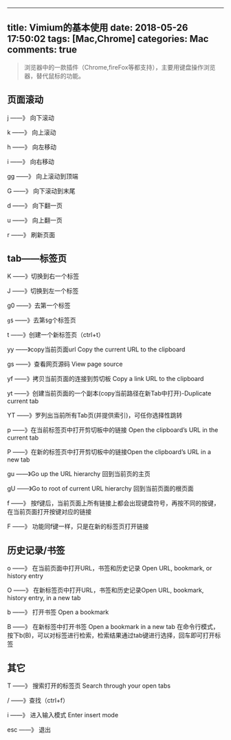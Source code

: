 

---
title: Vimium的基本使用
date: 2018-05-26 17:50:02
tags: [Mac,Chrome]
categories: Mac
comments: true
---

>浏览器中的一款插件（Chrome,fireFox等都支持），主要用键盘操作浏览器，替代鼠标的功能。

## 页面滚动

j   ——》 向下滚动

k   ——》 向上滚动

h   ——》 向左移动

i   ——》 向右移动

gg  ——》 向上滚动到顶端

G   ——》 向下滚动到末尾

d   ——》 向下翻一页

u   ——》 向上翻一页

r   ——》 刷新页面



## tab——标签页

K   ——》切换到右一个标签

J   ——》切换到左一个标签

g0  ——》去第一个标签

`g$`  ——》去第`$`g个标签页

t   ——》创建一个新标签页（ctrl+t）

yy  ——》copy当前页面url Copy the current URL to the clipboard

gs  ——》查看网页源码 View page source

yf  ——》拷贝当前页面的连接到剪切板 Copy a link URL to the clipboard

yt  ——》创建当前页面的一个副本(copy当前路径在新Tab中打开)-Duplicate current tab

YT  ——》罗列出当前所有Tab页(并提供索引)，可任你选择性跳转

p   ——》在当前标签页中打开剪切板中的链接 Open the clipboard’s URL in the current tab

P   ——》在新的标签页中打开剪切板中的链接Open the clipboard’s URL in a new tab

gu  ——》Go up the URL hierarchy 回到当前页的主页

gU  ——》Go to root of current URL hierarchy 回到当前页面的根页面


f   ——》 按f键后，当前页面上所有链接上都会出现键盘符号，再按不同的按键，在当前页面打开按键对应的链接

F   ——》 功能同f键一样，只是在新的标签页打开链接


## 历史记录/书签

o   ——》 在当前页面中打开URL，书签和历史记录 Open URL, bookmark, or history entry

O   ——》 在新标签页中打开URL，书签和历史记录Open URL, bookmark, history entry, in a new tab

b   ——》 打开书签 Open a bookmark

B   ——》 在新标签中打开书签 Open a bookmark in a new tab
在命令行模式，按下b(B)，可以对标签进行检索，检索结果通过tab键进行选择，回车即可打开标签

## 其它

T   ——》 搜索打开的标签页 Search through your open tabs

/   ——》查找（ctrl+f）

i   ——》 进入输入模式 Enter insert mode

esc ——》 退出




